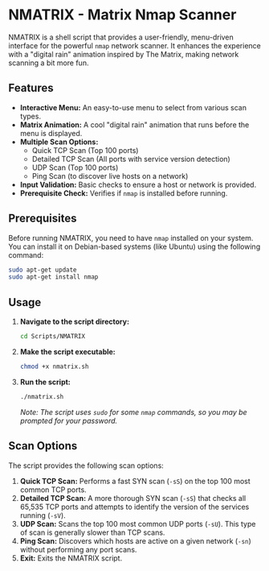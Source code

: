 # NMATRIX - Matrix Nmap Scanner

NMATRIX is a shell script that provides a user-friendly, menu-driven interface for the powerful `nmap` network scanner. It enhances the experience with a "digital rain" animation inspired by The Matrix, making network scanning a bit more fun.

## Features

*   **Interactive Menu:** An easy-to-use menu to select from various scan types.
*   **Matrix Animation:** A cool "digital rain" animation that runs before the menu is displayed.
*   **Multiple Scan Options:**
    *   Quick TCP Scan (Top 100 ports)
    *   Detailed TCP Scan (All ports with service version detection)
    *   UDP Scan (Top 100 ports)
    *   Ping Scan (to discover live hosts on a network)
*   **Input Validation:** Basic checks to ensure a host or network is provided.
*   **Prerequisite Check:** Verifies if `nmap` is installed before running.

## Prerequisites

Before running NMATRIX, you need to have `nmap` installed on your system. You can install it on Debian-based systems (like Ubuntu) using the following command:

```bash
sudo apt-get update
sudo apt-get install nmap
```

## Usage

1.  **Navigate to the script directory:**
    ```bash
    cd Scripts/NMATRIX
    ```

2.  **Make the script executable:**
    ```bash
    chmod +x nmatrix.sh
    ```

3.  **Run the script:**
    ```bash
    ./nmatrix.sh
    ```
    *Note: The script uses `sudo` for some `nmap` commands, so you may be prompted for your password.*

## Scan Options

The script provides the following scan options:

1.  **Quick TCP Scan:** Performs a fast SYN scan (`-sS`) on the top 100 most common TCP ports.
2.  **Detailed TCP Scan:** A more thorough SYN scan (`-sS`) that checks all 65,535 TCP ports and attempts to identify the version of the services running (`-sV`).
3.  **UDP Scan:** Scans the top 100 most common UDP ports (`-sU`). This type of scan is generally slower than TCP scans.
4.  **Ping Scan:** Discovers which hosts are active on a given network (`-sn`) without performing any port scans.
5.  **Exit:** Exits the NMATRIX script.